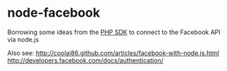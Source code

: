 node-facebook
=============

Borrowing some ideas from the [PHP SDK](http://github.com/facebook/php-sdk) to connect to the Facebook API via node.js

Also see:
http://coolaj86.github.com/articles/facebook-with-node.js.html
http://developers.facebook.com/docs/authentication/
